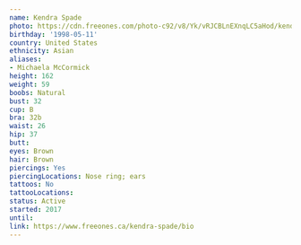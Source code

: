 ```yaml
---
name: Kendra Spade
photo: https://cdn.freeones.com/photo-c92/v8/Yk/vRJCBLnEXnqLC5aHod/kendra-spade-avatar-1_teaser.jpg
birthday: '1998-05-11'
country: United States
ethnicity: Asian
aliases:
- Michaela McCormick
height: 162
weight: 59
boobs: Natural
bust: 32
cup: B
bra: 32b
waist: 26
hip: 37
butt:
eyes: Brown
hair: Brown
piercings: Yes
piercingLocations: Nose ring; ears
tattoos: No
tattooLocations:
status: Active
started: 2017
until:
link: https://www.freeones.ca/kendra-spade/bio
---
```

